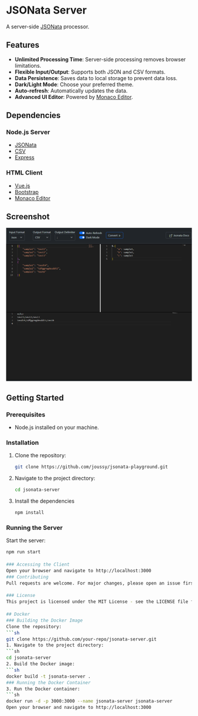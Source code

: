 # JSONata Server

A server-side [JSONata](https://github.com/jsonata-js/jsonata) processor.

## Features
- **Unlimited Processing Time**: Server-side processing removes browser limitations.
- **Flexible Input/Output**: Supports both JSON and CSV formats.
- **Data Persistence**: Saves data to local storage to prevent data loss.
- **Dark/Light Mode**: Choose your preferred theme.
- **Auto-refresh**: Automatically updates the data.
- **Advanced UI Editor**: Powered by [Monaco Editor](https://github.com/microsoft/monaco-editor).

## Dependencies

### Node.js Server
- [JSONata](https://github.com/jsonata-js/jsonata)
- [CSV](https://github.com/adaltas/node-csv/)
- [Express](https://github.com/expressjs/express)

### HTML Client
- [Vue.js](https://vuejs.org/)
- [Bootstrap](https://getbootstrap.com/)
- [Monaco Editor](https://github.com/microsoft/monaco-editor)

## Screenshot
![Preview](assets/screenshot.png)

## Getting Started

### Prerequisites
- Node.js installed on your machine.

### Installation
1. Clone the repository:
   ```sh
   git clone https://github.com/joussy/jsonata-playground.git
2. Navigate to the project directory:
   ```sh
   cd jsonata-server
3. Install the dependencies
   ```sh
   npm install

### Running the Server
Start the server:
   ```sh
   npm run start

### Accessing the Client
Open your browser and navigate to http://localhost:3000
### Contributing
Pull requests are welcome. For major changes, please open an issue first to discuss what you would like to change.

### License
This project is licensed under the MIT License - see the LICENSE file for details.

## Docker
### Building the Docker Image
Clone the repository:
```sh
git clone https://github.com/your-repo/jsonata-server.git
1. Navigate to the project directory:
```sh
cd jsonata-server
2. Build the Docker image:
```sh
docker build -t jsonata-server .
### Running the Docker Container
3. Run the Docker container:
```sh
docker run -d -p 3000:3000 --name jsonata-server jsonata-server
Open your browser and navigate to http://localhost:3000